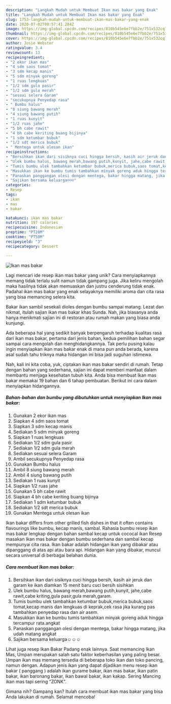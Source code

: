```yaml
---
description: "Langkah Mudah untuk Membuat Ikan mas bakar yang Enak"
title: "Langkah Mudah untuk Membuat Ikan mas bakar yang Enak"
slug: 1753-langkah-mudah-untuk-membuat-ikan-mas-bakar-yang-enak
date: 2020-07-02T00:57:41.284Z
image: https://img-global.cpcdn.com/recipes/810b545e6e7fbb2e/751x532cq70/ikan-mas-bakar-foto-resep-utama.jpg
thumbnail: https://img-global.cpcdn.com/recipes/810b545e6e7fbb2e/751x532cq70/ikan-mas-bakar-foto-resep-utama.jpg
cover: https://img-global.cpcdn.com/recipes/810b545e6e7fbb2e/751x532cq70/ikan-mas-bakar-foto-resep-utama.jpg
author: Josie Webster
ratingvalue: 3.4
reviewcount: 13
recipeingredient:
- "2 ekor ikan mas"
- "4 sdm saos tomat"
- "3 sdm kecap manis"
- "5 sdm minyak goreng"
- "1 ruas lengkuas"
- "1/2 sdm gula pasir"
- "1/2 sdm gula merah"
- "sesuai selera Garam"
- "secukupnya Penyedap rasa"
- " Bumbu halus"
- "8 siung bawang merah"
- "4 siung bawang putih"
- "1 ruas kunyit"
- "1/2 ruas jahe"
- "5 bh cabe rawit"
- "4 bh cabe keriting buang bijinya"
- "1 sdm ketumbar bubuk"
- "1/2 sdt merica bubuk"
- " Mentega untuk olesan ikan"
recipeinstructions:
- "Bersihkan ikan dari sisiknya cuci hingga bersih, kasih air jeruk dan garam ke ikan diamkan 15 menit baru cuci bersih sisihkan"
- "Ulek bumbu halus, bawang merah,bawang putih,kunyit, jahe,cabe rawit,cabe kriting,gula pasir,gula merah,garam."
- "Tumis bumbu ulek tambahkan ketumbar bubuk,merica bubuk,saos tomat,kecap manis dan lengkuas di keprak,cek rasa jika kurang pas tambahkan penyedap rasa dan air asem."
- "Masukkan ikan ke bumbu tumis tambahkan minyak goreng aduk hingga tercampur rata.angkat"
- "Panaskan panggangan olesi dengan mentega, bakar hingga matang, jika udah matang angkat"
- "Sajikan bersama keluarga☺☺☺"
categories:
- Resep
tags:
- ikan
- mas
- bakar

katakunci: ikan mas bakar 
nutrition: 197 calories
recipecuisine: Indonesian
preptime: "PT28M"
cooktime: "PT50M"
recipeyield: "3"
recipecategory: Dessert

---
```



![Ikan mas bakar](https://img-global.cpcdn.com/recipes/810b545e6e7fbb2e/751x532cq70/ikan-mas-bakar-foto-resep-utama.jpg)

Lagi mencari ide resep ikan mas bakar yang unik? Cara menyiapkannya memang tidak terlalu sulit namun tidak gampang juga. Jika keliru mengolah maka hasilnya tidak akan memuaskan dan justru cenderung tidak enak. Padahal ikan mas bakar yang enak selayaknya memiliki aroma dan cita rasa yang bisa memancing selera kita.

Bakar ikan sambil sesekali dioles dengan bumbu sampai matang. Lezat dan nikmat, itulah sajian ikan mas bakar khas Sunda. Nah, jika biasanya anda hanya menikmati sajian ini di restoran atau rumah makan yang biasa anda kunjungi.

Ada beberapa hal yang sedikit banyak berpengaruh terhadap kualitas rasa dari ikan mas bakar, pertama dari jenis bahan, kedua pemilihan bahan segar sampai cara mengolah dan menghidangkannya. Tak perlu pusing kalau ingin menyiapkan ikan mas bakar enak di mana pun anda berada, karena asal sudah tahu triknya maka hidangan ini bisa jadi suguhan istimewa.


Nah, kali ini kita coba, yuk, ciptakan ikan mas bakar sendiri di rumah. Tetap dengan bahan yang sederhana, sajian ini dapat memberi manfaat dalam membantu menjaga kesehatan tubuh kita. Anda bisa membuat Ikan mas bakar memakai 19 bahan dan 6 tahap pembuatan. Berikut ini cara dalam menyiapkan hidangannya.

<!--inarticleads1-->

##### Bahan-bahan dan bumbu yang dibutuhkan untuk menyiapkan Ikan mas bakar:

1. Gunakan 2 ekor ikan mas
1. Siapkan 4 sdm saos tomat
1. Siapkan 3 sdm kecap manis
1. Sediakan 5 sdm minyak goreng
1. Siapkan 1 ruas lengkuas
1. Sediakan 1/2 sdm gula pasir
1. Sediakan 1/2 sdm gula merah
1. Sediakan sesuai selera Garam
1. Ambil secukupnya Penyedap rasa
1. Gunakan  Bumbu halus
1. Ambil 8 siung bawang merah
1. Ambil 4 siung bawang putih
1. Sediakan 1 ruas kunyit
1. Siapkan 1/2 ruas jahe
1. Gunakan 5 bh cabe rawit
1. Siapkan 4 bh cabe keriting buang bijinya
1. Sediakan 1 sdm ketumbar bubuk
1. Sediakan 1/2 sdt merica bubuk
1. Gunakan  Mentega untuk olesan ikan


Ikan bakar differs from other grilled fish dishes in that it often contains flavourings like bumbu, kecap manis, sambal. Rahasia bumbu resep ikan mas bakar lengkap dengan bahan sambal kecap untuk cococal ikan Resep masakan Ikan mas bakar dengan bumbu sederhana dan sambal kecap mempunyai cita rasa. Ikan bakar adalah hidangan ikan yang dibakar atau dipanggang di atas api atau bara api. Hidangan ikan yang dibakar, muncul secara universal di berbagai belahan dunia. 

<!--inarticleads2-->

##### Cara membuat Ikan mas bakar:

1. Bersihkan ikan dari sisiknya cuci hingga bersih, kasih air jeruk dan garam ke ikan diamkan 15 menit baru cuci bersih sisihkan
1. Ulek bumbu halus, bawang merah,bawang putih,kunyit, jahe,cabe rawit,cabe kriting,gula pasir,gula merah,garam.
1. Tumis bumbu ulek tambahkan ketumbar bubuk,merica bubuk,saos tomat,kecap manis dan lengkuas di keprak,cek rasa jika kurang pas tambahkan penyedap rasa dan air asem.
1. Masukkan ikan ke bumbu tumis tambahkan minyak goreng aduk hingga tercampur rata.angkat
1. Panaskan panggangan olesi dengan mentega, bakar hingga matang, jika udah matang angkat
1. Sajikan bersama keluarga☺☺☺


Lihat juga resep Ikan Bakar Padang enak lainnya. Saat memancing Ikan Mas, Umpan merupakan salah satu faktor keberhasilan yang paling besar. Umpan ikan mas memang tersedia di beberapa toko ikan dan toko pancing, namun dengan. Adapun jenis ikan yang dapat dijadikan menu resep ikan bakar ( panggang ) adalah ikan gurame bakar, ikan mas bakar, ikan patin bakar, ikan baronang bakar, ikan bawal bakar, ikan kakap. Sering Mancing ikan mas tapi sering &#34;ZONK&#34;. 

Gimana nih? Gampang kan? Itulah cara membuat ikan mas bakar yang bisa Anda lakukan di rumah. Selamat mencoba!

